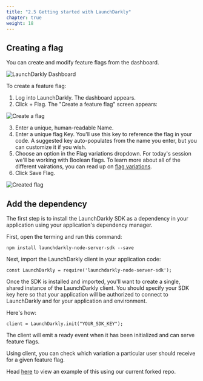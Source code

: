 ```yaml
---
title: "2.5 Getting started with LaunchDarkly"
chapter: true
weight: 18
---
```


## Creating a flag

You can create and modify feature flags from the dashboard.

<img src="https://docs.launchdarkly.com/static/10cf6c4c06a05bfa64dcd6dc205e7146/6af66/launchdarkly-dashboard.png" alt="LaunchDarkly Dashboard">

To create a feature flag:

1. Log into LaunchDarkly. The dashboard appears.
2. Click + Flag. The "Create a feature flag" screen appears:

<img src="https://docs.launchdarkly.com/static/8ffa9ff69ba073c0bf8d01cb3458b8a2/6af66/flag-new-callout.png" alt="Create a flag">

3. Enter a unique, human-readable Name.
4. Enter a unique flag Key. You'll use this key to reference the flag in your code. A suggested key auto-populates from the name you enter, but you can customize it if you wish.
5. Choose an option in the Flag variations dropdown. For today's session we'll be working with Boolean flags. To learn more about all of the different vairations, you can read up on [flag variations](https://docs.launchdarkly.com/home/flags/variations).
6. Click Save Flag.

<img src="https://docs.launchdarkly.com/static/c26632369691636aca47a7d708ec5091/6af66/flag-create.png" alt="Created flag">

## Add the dependency 

The first step is to install the LaunchDarkly SDK as a dependency in your application using your application's dependency manager.

First, open the terming and run this command: 

`npm install launchdarkly-node-server-sdk --save`

Next, import the LaunchDarkly client in your application code:

`const LaunchDarkly = require('launchdarkly-node-server-sdk');`

Once the SDK is installed and imported, you'll want to create a single, shared instance of the LaunchDarkly client. You should specify your SDK key here so that your application will be authorized to connect to LaunchDarkly and for your application and environment.

Here's how:

`client = LaunchDarkly.init("YOUR_SDK_KEY");`

The client will emit a ready event when it has been initialized and can serve feature flags.

Using client, you can check which variation a particular user should receive for a given feature flag.

Head [here](https://github.com/CircleCI-Public/aws-circleci-modernization-workshop-code/blob/main/app.js) to view an example of this using our current forked repo. 